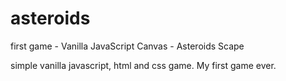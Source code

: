 # asteroids
first game - Vanilla JavaScript Canvas - Asteroids Scape

simple vanilla javascript, html and css game. 
My first game ever.
